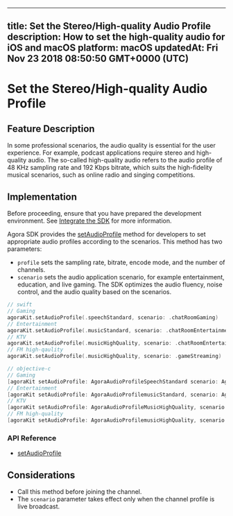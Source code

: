 
---
title: Set the Stereo/High-quality Audio Profile
description: How to set the high-quality audio for iOS and macOS
platform: macOS
updatedAt: Fri Nov 23 2018 08:50:50 GMT+0000 (UTC)
---
# Set the Stereo/High-quality Audio Profile
## Feature Description 

In some professional scenarios, the audio quality is essential for the user experience. For example, podcast applications require stereo and high-quality audio. The so-called high-quality audio refers to the audio profile of 48 KHz sampling rate and 192 Kbps bitrate, which suits the high-fidelity musical scenarios, such as online radio and singing competitions.

## Implementation
Before proceeding, ensure that you have prepared the development environment. See [Integrate the SDK](../../en/Video/mac_video.md) for more information.

Agora SDK provides the [setAudioProfile](https://docs.agora.io/en/Video/API%20Reference/oc/Classes/AgoraRtcEngineKit.html#//api/name/setAudioProfile:scenario:) method for developers to set appropriate audio profiles according to the scenarios. This method has two parameters:

- `profile` sets the sampling rate, bitrate, encode mode, and the number of channels.
- `scenario` sets the audio application scenario, for example entertainment, education, and live gaming. The SDK optimizes the audio fluency, noise control, and the audio quality based on the scenarios.

```swift
// swift
// Gaming
agoraKit.setAudioProfile(.speechStandard, scenario: .chatRoomGaming)
// Entertainment
agoraKit.setAudioProfile(.musicStandard, scenario: .chatRoomEntertainment)
// KTV
agoraKit.setAudioProfile(.musicHighQuality, scenario: .chatRoomEntertainment)
// FM high-qaulity
agoraKit.setAudioProfile(.musicHighQuality, scenario: .gameStreaming)
```

```objective-c
// objective-c
// Gaming
[agoraKit setAudioProfile: AgoraAudioProfileSpeechStandard scenario: AgoraAudioScenarioChatRoomGaming];
// Entertainment
[agoraKit setAudioProfile: AgoraAudioProfilemusicStandard, scenario: AgoraAudioScenarioChatRoomEntertainment];
// KTV
[agoraKit setAudioProfile: AgoraAudioProfileMusicHighQuality, scenario: AgoraAudioScenarioChatRoomEntertainment];
// FM high-quality
[agoraKit setAudioProfile: AgoraAudioProfilemusicHighQuality, scenario: AgoraAudioScenarioGameStreaming]
```

### API Reference
- [setAudioProfile](https://docs.agora.io/en/Video/API%20Reference/oc/Classes/AgoraRtcEngineKit.html#//api/name/setAudioProfile:scenario:)

## Considerations

- Call this method before joining the channel.
- The `scenario`  parameter takes effect only when the channel profile is live broadcast.
